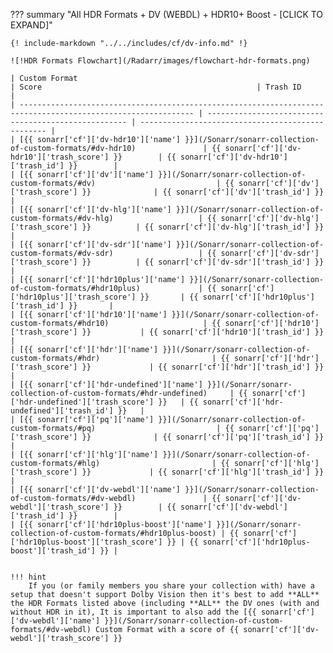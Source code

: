 ??? summary "All HDR Formats + DV (WEBDL) + HDR10+ Boost - [CLICK TO EXPAND]"

    {! include-markdown "../../includes/cf/dv-info.md" !}

    ![!HDR Formats Flowchart](/Radarr/images/flowchart-hdr-formats.png)

    | Custom Format                                                                                                 | Score                                                | Trash ID                                          |
    | ------------------------------------------------------------------------------------------------------------- | ---------------------------------------------------- | ------------------------------------------------- |
    | [{{ sonarr['cf']['dv-hdr10']['name'] }}](/Sonarr/sonarr-collection-of-custom-formats/#dv-hdr10)               | {{ sonarr['cf']['dv-hdr10']['trash_score'] }}        | {{ sonarr['cf']['dv-hdr10']['trash_id'] }}        |
    | [{{ sonarr['cf']['dv']['name'] }}](/Sonarr/sonarr-collection-of-custom-formats/#dv)                           | {{ sonarr['cf']['dv']['trash_score'] }}              | {{ sonarr['cf']['dv']['trash_id'] }}              |
    | [{{ sonarr['cf']['dv-hlg']['name'] }}](/Sonarr/sonarr-collection-of-custom-formats/#dv-hlg)                   | {{ sonarr['cf']['dv-hlg']['trash_score'] }}          | {{ sonarr['cf']['dv-hlg']['trash_id'] }}          |
    | [{{ sonarr['cf']['dv-sdr']['name'] }}](/Sonarr/sonarr-collection-of-custom-formats/#dv-sdr)                   | {{ sonarr['cf']['dv-sdr']['trash_score'] }}          | {{ sonarr['cf']['dv-sdr']['trash_id'] }}          |
    | [{{ sonarr['cf']['hdr10plus']['name'] }}](/Sonarr/sonarr-collection-of-custom-formats/#hdr10plus)             | {{ sonarr['cf']['hdr10plus']['trash_score'] }}       | {{ sonarr['cf']['hdr10plus']['trash_id'] }}       |
    | [{{ sonarr['cf']['hdr10']['name'] }}](/Sonarr/sonarr-collection-of-custom-formats/#hdr10)                     | {{ sonarr['cf']['hdr10']['trash_score'] }}           | {{ sonarr['cf']['hdr10']['trash_id'] }}           |
    | [{{ sonarr['cf']['hdr']['name'] }}](/Sonarr/sonarr-collection-of-custom-formats/#hdr)                         | {{ sonarr['cf']['hdr']['trash_score'] }}             | {{ sonarr['cf']['hdr']['trash_id'] }}             |
    | [{{ sonarr['cf']['hdr-undefined']['name'] }}](/Sonarr/sonarr-collection-of-custom-formats/#hdr-undefined)     | {{ sonarr['cf']['hdr-undefined']['trash_score'] }}   | {{ sonarr['cf']['hdr-undefined']['trash_id'] }}   |
    | [{{ sonarr['cf']['pq']['name'] }}](/Sonarr/sonarr-collection-of-custom-formats/#pq)                           | {{ sonarr['cf']['pq']['trash_score'] }}              | {{ sonarr['cf']['pq']['trash_id'] }}              |
    | [{{ sonarr['cf']['hlg']['name'] }}](/Sonarr/sonarr-collection-of-custom-formats/#hlg)                         | {{ sonarr['cf']['hlg']['trash_score'] }}             | {{ sonarr['cf']['hlg']['trash_id'] }}             |
    | [{{ sonarr['cf']['dv-webdl']['name'] }}](/Sonarr/sonarr-collection-of-custom-formats/#dv-webdl)               | {{ sonarr['cf']['dv-webdl']['trash_score'] }}        | {{ sonarr['cf']['dv-webdl']['trash_id'] }}        |
    | [{{ sonarr['cf']['hdr10plus-boost']['name'] }}](/Sonarr/sonarr-collection-of-custom-formats/#hdr10plus-boost) | {{ sonarr['cf']['hdr10plus-boost']['trash_score'] }} | {{ sonarr['cf']['hdr10plus-boost']['trash_id'] }} |


    !!! hint
        If you (or family members you share your collection with) have a setup that doesn't support Dolby Vision then it's best to add **ALL** the HDR Formats listed above (including **ALL** the DV ones (with and without HDR in it), It is important to also add the [{{ sonarr['cf']['dv-webdl']['name'] }}](/Sonarr/sonarr-collection-of-custom-formats/#dv-webdl) Custom Format with a score of {{ sonarr['cf']['dv-webdl']['trash_score'] }}
